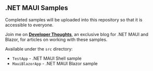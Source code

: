 ## .NET MAUI Samples

Completed samples will be uploaded into this repository so that it is accessible to everyone.

Join me on [**Developer Thoughts**](https://egvijayanand.in/), an exclusive blog for .NET MAUI and Blazor, for articles on working with these samples.

Available under the `src` directory:

* `TestApp` - .NET MAUI Shell sample
* `MauiBlazorApp` - .NET MAUI Blazor sample
